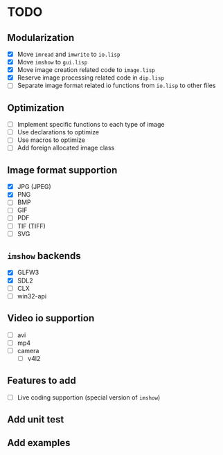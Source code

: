 # TODO

## Modularization
- [x] Move `imread` and `imwrite` to `io.lisp`
- [x] Move `imshow` to `gui.lisp`
- [x] Move image creation related code to `image.lisp`
- [x] Reserve image processing related code in `dip.lisp`
- [ ] Separate image format related io functions from `io.lisp` to other files
## Optimization
- [ ] Implement specific functions to each type of image
- [ ] Use declarations to optimize
- [ ] Use macros to optimize
- [ ] Add foreign allocated image class
## Image format supportion
- [x] JPG (JPEG)
- [x] PNG
- [ ] BMP
- [ ] GIF
- [ ] PDF
- [ ] TIF (TIFF)
- [ ] SVG
## `imshow` backends
- [x] GLFW3
- [x] SDL2
- [ ] CLX
- [ ] win32-api
## Video io supportion
- [ ] avi
- [ ] mp4
- [ ] camera
  - [ ] v4l2
## Features to add
- [ ] Live coding supportion (special version of `imshow`)
## Add unit test
## Add examples
